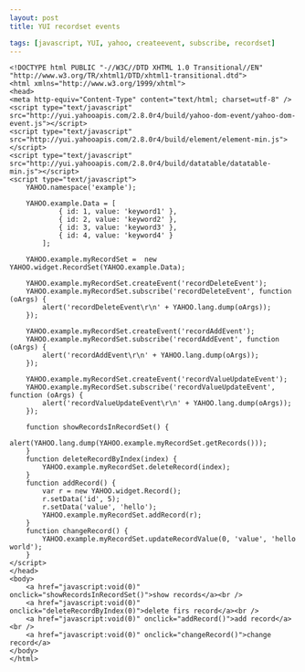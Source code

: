 ```yaml
---
layout: post
title: YUI recordset events

tags: [javascript, YUI, yahoo, createevent, subscribe, recordset]
---
```


    <!DOCTYPE html PUBLIC "-//W3C//DTD XHTML 1.0 Transitional//EN" "http://www.w3.org/TR/xhtml1/DTD/xhtml1-transitional.dtd">
    <html xmlns="http://www.w3.org/1999/xhtml">
    <head>
    <meta http-equiv="Content-Type" content="text/html; charset=utf-8" />
    <script type="text/javascript" src="http://yui.yahooapis.com/2.8.0r4/build/yahoo-dom-event/yahoo-dom-event.js"></script>
    <script type="text/javascript" src="http://yui.yahooapis.com/2.8.0r4/build/element/element-min.js"></script>
    <script type="text/javascript" src="http://yui.yahooapis.com/2.8.0r4/build/datatable/datatable-min.js"></script>
    <script type="text/javascript">
        YAHOO.namespace('example');

        YAHOO.example.Data = [
                { id: 1, value: 'keyword1' },
                { id: 2, value: 'keyword2' },
                { id: 3, value: 'keyword3' },
                { id: 4, value: 'keyword4' }
            ];

        YAHOO.example.myRecordSet =  new YAHOO.widget.RecordSet(YAHOO.example.Data);

        YAHOO.example.myRecordSet.createEvent('recordDeleteEvent');
        YAHOO.example.myRecordSet.subscribe('recordDeleteEvent', function (oArgs) {
            alert('recordDeleteEvent\r\n' + YAHOO.lang.dump(oArgs));
        });

        YAHOO.example.myRecordSet.createEvent('recordAddEvent');
        YAHOO.example.myRecordSet.subscribe('recordAddEvent', function (oArgs) {
            alert('recordAddEvent\r\n' + YAHOO.lang.dump(oArgs));
        });

        YAHOO.example.myRecordSet.createEvent('recordValueUpdateEvent');
        YAHOO.example.myRecordSet.subscribe('recordValueUpdateEvent', function (oArgs) {
            alert('recordValueUpdateEvent\r\n' + YAHOO.lang.dump(oArgs));
        });

        function showRecordsInRecordSet() {
            alert(YAHOO.lang.dump(YAHOO.example.myRecordSet.getRecords()));
        }
        function deleteRecordByIndex(index) {
            YAHOO.example.myRecordSet.deleteRecord(index);
        }
        function addRecord() {
            var r = new YAHOO.widget.Record();
            r.setData('id', 5);
            r.setData('value', 'hello');
            YAHOO.example.myRecordSet.addRecord(r);
        }
        function changeRecord() {
            YAHOO.example.myRecordSet.updateRecordValue(0, 'value', 'hello world');
        }
    </script>
    </head>
    <body>
        <a href="javascript:void(0)" onclick="showRecordsInRecordSet()">show records</a><br />
        <a href="javascript:void(0)" onclick="deleteRecordByIndex(0)">delete firs record</a><br />
        <a href="javascript:void(0)" onclick="addRecord()">add record</a><br />
        <a href="javascript:void(0)" onclick="changeRecord()">change record</a>
    </body>
    </html>
